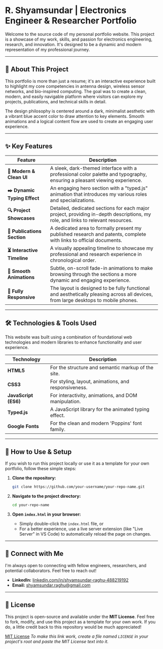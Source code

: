 # R. Shyamsundar | Electronics Engineer & Researcher Portfolio

Welcome to the source code of my personal portfolio website. This project is a showcase of my work, skills, and passion for electronics engineering, research, and innovation. It's designed to be a dynamic and modern representation of my professional journey.



---

## 🌟 About This Project

This portfolio is more than just a resume; it's an interactive experience built to highlight my core competencies in antenna design, wireless sensor networks, and bio-inspired computing. The goal was to create a clean, modern, and easily navigable platform where visitors can explore my projects, publications, and technical skills in detail.

The design philosophy is centered around a dark, minimalist aesthetic with a vibrant blue accent color to draw attention to key elements. Smooth animations and a logical content flow are used to create an engaging user experience.

---

## ✨ Key Features

| Feature                  | Description                                                                                                                              |
| ------------------------ | ---------------------------------------------------------------------------------------------------------------------------------------- |
| **🎨 Modern & Clean UI**   | A sleek, dark-themed interface with a professional color palette and typography, ensuring a pleasant viewing experience.                 |
| **✒️ Dynamic Typing Effect** | An engaging hero section with a "typed.js" animation that introduces my various roles and specializations.                             |
| **🔍 Project Showcases**   | Detailed, dedicated sections for each major project, providing in-depth descriptions, my role, and links to relevant resources.          |
| **📜 Publications Section**| A dedicated area to formally present my published research and patents, complete with links to official documents.                     |
| **⏳ Interactive Timeline**| A visually appealing timeline to showcase my professional and research experience in chronological order.                               |
| **💨 Smooth Animations**  | Subtle, on-scroll fade-in animations to make browsing through the sections a more dynamic and engaging experience.                      |
| **📱 Fully Responsive**    | The layout is designed to be fully functional and aesthetically pleasing across all devices, from large desktops to mobile phones.        |

---

## 🛠️ Technologies & Tools Used

This website was built using a combination of foundational web technologies and modern libraries to enhance functionality and user experience.

| Technology      | Description                                          |
| --------------- | ---------------------------------------------------- |
| **HTML5**       | For the structure and semantic markup of the site.   |
| **CSS3**        | For styling, layout, animations, and responsiveness. |
| **JavaScript (ES6)** | For interactivity, animations, and DOM manipulation. |
| **Typed.js**    | A JavaScript library for the animated typing effect. |
| **Google Fonts**| For the clean and modern 'Poppins' font family.      |

---

## 🚀 How to Use & Setup

If you wish to run this project locally or use it as a template for your own portfolio, follow these simple steps:

1.  **Clone the repository:**
    ```bash
    git clone https://github.com/your-username/your-repo-name.git
    ```

2.  **Navigate to the project directory:**
    ```bash
    cd your-repo-name
    ```

3.  **Open `index.html` in your browser:**
    -   Simply double-click the `index.html` file, or
    -   For a better experience, use a live server extension (like "Live Server" in VS Code) to automatically reload the page on changes.

---

## 🤝 Connect with Me

I'm always open to connecting with fellow engineers, researchers, and potential collaborators. Feel free to reach out!

*   **LinkedIn:** [linkedin.com/in/shyamsundar-raghu-488219192](https://www.linkedin.com/in/shyamsundar-raghu-488219192/)
*   **Email:** [shyamsundar.raghu@gmail.com](mailto:shyamsundar.raghu@gmail.com)

---

## 📜 License

This project is open-source and available under the **MIT License**. Feel free to fork, modify, and use this project as a template for your own work. If you do, a little credit back to this repository would be much appreciated!

[MIT License](LICENSE)
*To make this link work, create a file named `LICENSE` in your project's root and paste the MIT License text into it.*
